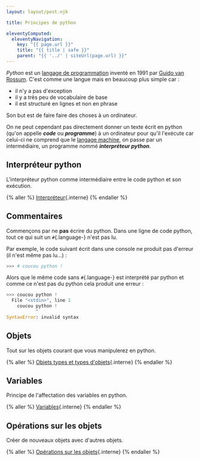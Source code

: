 ```yaml
---
layout: layout/post.njk

title: Principes de python

eleventyComputed:
  eleventyNavigation:
    key: "{{ page.url }}"
    title: "{{ title | safe }}"
    parent: "{{ '../' | siteUrl(page.url) }}"
---
```


*Python* est un [langage de programmation](https://fr.wikipedia.org/wiki/Langage_de_programmation) inventé en 1991 par [Guido van Rossum](https://fr.wikipedia.org/wiki/Guido_van_Rossum). C'est comme une langue mais en beaucoup plus simple car :

- il n'y a pas d'exception
- il y a très peu de vocabulaire de base
- il est structuré en lignes et non en phrase

Son but est de faire faire des choses à un ordinateur.

On ne peut cependant pas directement donner un texte écrit en python (qu'on appelle ***code*** ou ***programme***) à un ordinateur pour qu'il l'exécute car celui-ci ne comprend que le [langage machine](https://fr.wikipedia.org/wiki/Langage_machine), on passe par un intermédiaire, un programme nommé ***interpréteur python***.

## Interpréteur python

L'interpréteur python comme intermédiaire entre le code python et son exécution.

{% aller %}
[Interpréteur](interpréteur){.interne}
{% endaller %}

## Commentaires

Commençons par ne **pas** écrire du python. Dans une ligne de code python, tout ce qui suit un `#`{.language-} n'est pas lu.

Par exemple, le code suivant écrit dans une console ne produit pas d'erreur (il n'est même pas lu...) :

```python
>>> # coucou python !
```

Alors que le même code sans `#`{.language-} est interprété par python et comme ce n'est pas du python cela produit une erreur :

```python
>>> coucou python !
  File "<stdin>", line 1
    coucou python !
           ^
SyntaxError: invalid syntax
```

## Objets

Tout sur les objets courant que vous manipulerez en python.

{% aller %}
[Objets types et types d'objets](objets-types){.interne}
{% endaller %}

## Variables

Principe de l'affectation des variables en python.

{% aller %}
[Variables](variables){.interne}
{% endaller %}

## Opérations sur les objets

Créer de nouveaux objets avec d'autres objets.

{% aller %}
[Opérations sur les objets](opérations){.interne}
{% endaller %}
